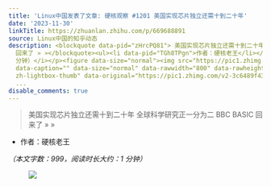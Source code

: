 ```yaml
---
title: 'Linux中国发表了文章: 硬核观察 #1201 美国实现芯片独立还需十到二十年'
date: '2023-11-30'
linkTitle: https://zhuanlan.zhihu.com/p/669688891
source: Linux中国的知乎动态
description: <blockquote data-pid="zHrcPQ81"> 美国实现芯片独立还需十到二十年 全球科学研究正一分为二 BBC BASIC
  回来了 » »</blockquote><ul><li data-pid="TGh8TPgn">作者：硬核老王</li></ul><p data-pid="GbdmaqCF"><i>（本文字数：999，阅读时长大约：1
  分钟）</i></p><figure data-size="normal"><img src="https://pic1.zhimg.com/v2-3c6489f43d66d69e5e3291eb7eb4b118_1440w.jpg"
  data-caption="" data-size="normal" data-rawwidth="800" data-rawheight="450" class="origin_image
  zh-lightbox-thumb" data-original="https://pic1.zhimg.com/v2-3c6489f43d66d69e5e3291eb7eb4b118_r.jpg"
  ...
disable_comments: true
---
```

<blockquote data-pid="zHrcPQ81"> 美国实现芯片独立还需十到二十年 全球科学研究正一分为二 BBC BASIC 回来了 » »</blockquote><ul><li data-pid="TGh8TPgn">作者：硬核老王</li></ul><p data-pid="GbdmaqCF"><i>（本文字数：999，阅读时长大约：1 分钟）</i></p><figure data-size="normal"><img src="https://pic1.zhimg.com/v2-3c6489f43d66d69e5e3291eb7eb4b118_1440w.jpg" data-caption="" data-size="normal" data-rawwidth="800" data-rawheight="450" class="origin_image zh-lightbox-thumb" data-original="https://pic1.zhimg.com/v2-3c6489f43d66d69e5e3291eb7eb4b118_r.jpg" ...